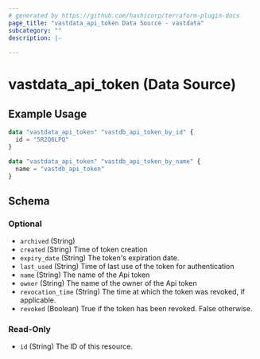 ```yaml
---
# generated by https://github.com/hashicorp/terraform-plugin-docs
page_title: "vastdata_api_token Data Source - vastdata"
subcategory: ""
description: |-
  
---
```


# vastdata_api_token (Data Source)



## Example Usage

```terraform
data "vastdata_api_token" "vastdb_api_token_by_id" {
  id = "5R2Q6LPQ"
}

data "vastdata_api_token" "vastdb_api_token_by_name" {
  name = "vastdb_api_token"
}
```

<!-- schema generated by tfplugindocs -->
## Schema

### Optional

- `archived` (String)
- `created` (String) Time of token creation
- `expiry_date` (String) The token's expiration date.
- `last_used` (String) Time of last use of the token for authentication
- `name` (String) The name of the Api token
- `owner` (String) The name of the owner of the Api token
- `revocation_time` (String) The time at which the token was revoked, if applicable.
- `revoked` (Boolean) True if the token has been revoked. False otherwise.

### Read-Only

- `id` (String) The ID of this resource.
